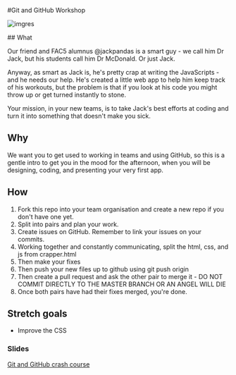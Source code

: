 #Git and GitHub Workshop

![imgres](https://cloud.githubusercontent.com/assets/2573931/15968910/93a9fd2e-2f25-11e6-9d6f-8c114ca97437.png)

## What

Our friend and FAC5 alumnus @jackpandas is a smart guy - we call him Dr Jack, but his students call him Dr McDonald. Or just Jack.

Anyway, as smart as Jack is, he's pretty crap at writing the JavaScripts - and he needs our help. He's created a little web app to help him keep track of his workouts, but the problem is that if you look at his code you might throw up or get turned instantly to stone.

Your mission, in your new teams, is to take Jack's best efforts at coding and turn it into something that doesn't make you sick.

## Why

We want you to get used to working in teams and using GitHub, so this is a gentle intro to get you in the mood for the afternoon, when you will be designing, coding, and presenting your very first app.

## How

1. Fork this repo into your team organisation and create a new repo if you don't have one yet.
2. Split into pairs and plan your work.
3. Create issues on GitHub. Remember to link your issues on your commits.
4. Working together and constantly communicating, split the html, css, and js from crapper.html
6. Then make your fixes
7. Then push your new files up to github using git push origin <branchName>
8. Then create a pull request and ask the other pair to merge it - DO NOT COMMIT DIRECTLY TO THE MASTER BRANCH OR AN ANGEL WILL DIE
9. Once both pairs have had their fixes merged, you're done.

## Stretch goals
+ Improve the CSS

### Slides
[Git and GitHub crash course](http://www.slideshare.net/MireiaSangalo/git-and-github-crash-course)
